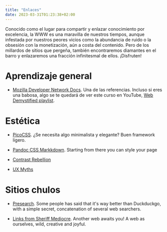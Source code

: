 ```yaml
---
title: "Enlaces"
date: 2023-03-31T01:23:38+02:00
---
```


Conocido como el lugar para compartir y enlazar conocimiento por excelencia, la WWW es una maravilla de nuestros tiempos, aunque infestada por nuestros peores vicios como la abundancia de ruido o la obsesión con la monetización, aún a costa del contenido. Pero de los millardos de sitios que pergeña, también encontraremos diamantes en el barro y enlazaremos una fracción infinitesmal de ellos. ¡Disfruten!

# Aprendizaje general

* [Mozilla Developer Network Docs](https://developer.mozilla.org/en-US/docs/Learn/Getting_started_with_the_web). Una de las referencias. Incluso si eres una babosa, algo se te quedará de ver este curso en YouTube, [Web Demystified playlist](https://www.youtube.com/playlist?list=PLo3w8EB99pqLEopnunz-dOOBJ8t-Wgt2g).


# Estética

* [PicoCSS](https://picocss.com). ¿Se necesita algo minimalista y elegante? Buen framework ligero.

* [Pandoc CSS Markkdown](https://jez.io/pandoc-markdown-css-theme/). Starting from there you can style your page

* [Contrast Rebellion](https://contrastrebellion.com/)

* [UX Myths](https://uxmyths.com)

# Sitios chulos

* [Presearch](https://presearch.io). Some people has said that it's way better than Duckduckgo, with a simple secret, concatenation of several web searchers.

* [Links from Sheriff Mediocre](https://sheriffmediocre.xyz//articles/links.html). Another web awaits you! A web as ourselves, wild, creative and joyful.